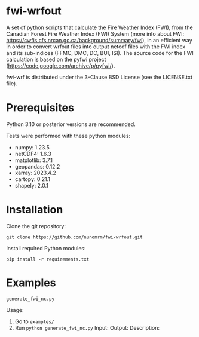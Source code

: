 # fwi-wrfout

A set of python scripts that calculate the Fire Weather Index (FWI), from the Canadian Forest Fire Weather Index (FWI) System (more info about FWI: https://cwfis.cfs.nrcan.gc.ca/background/summary/fwi), in an efficient way in order to convert wrfout files into output netcdf files with the FWI index and its sub-indices (FFMC, DMC, DC, BUI, ISI). The source code for the FWI calculation is based on the pyfwi project (https://code.google.com/archive/p/pyfwi/).

fwi-wrf is distributed under the 3-Clause BSD License (see the LICENSE.txt file).

# Prerequisites

Python 3.10 or posterior versions are recommended.

Tests were performed with these python modules:
* numpy: 1.23.5 
* netCDF4: 1.6.3 
* matplotlib: 3.7.1 
* geopandas: 0.12.2 
* xarray: 2023.4.2 
* cartopy: 0.21.1 
* shapely: 2.0.1 

# Installation

Clone the git repository:
```
git clone https://github.com/nunomrm/fwi-wrfout.git
```
Install required Python modules:
```
pip install -r requirements.txt
```

# Examples
```
generate_fwi_nc.py
```
Usage:
1. Go to ```examples/```
2. Run ```python generate_fwi_nc.py```
Input: 
Output:
Description:





